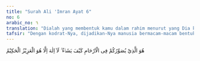 ```yaml
---
title: "Surah Ali 'Imran Ayat 6"
no: 6
arabic_no: ٦
translation: "Dialah yang membentuk kamu dalam rahim menurut yang Dia kehendaki. Tidak ada tuhan selain Dia. Yang Mahaperkasa, Mahabijaksana."
tafsir: "Dengan kodrat-Nya, dijadikan-Nya manusia bermacam-macam bentuk setelah melalui proses demi proses, sejak dari sel mani yang menerobos ke dalam rahim, kemudian menjadi sesuatu yang melekat pada dinding rahim, dan dari sesuatu yang melekat itu menjadi segumpal daging yang melekat, akhirnya berbentuk manusia dan lahirlah ia ke dunia (al-Mu'minun/23:12-14). Semuanya itu dijadikan Allah sesuai dengan sunah (hukum) dan ilmu-Nya."
---
```

هُوَ الَّذِيْ يُصَوِّرُكُمْ فِى الْاَرْحَامِ كَيْفَ يَشَاۤءُ ۗ لَآ اِلٰهَ اِلَّا هُوَ الْعَزِيْزُ الْحَكِيْمُ